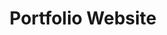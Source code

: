 ---
github_link: 'https://github.com/ADSmith-0/personal-website'
live_link: '#'
title: 'Portfolio Website'
cover_image: '/images/projects/image2.jpg'
tags: ['Next.js']
status: 'In Progress'
live: 'No'
excerpt: 'The portfolio website that you are currently on'
order: 6
---
